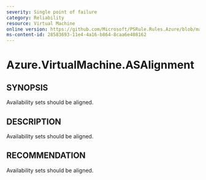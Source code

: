 ```yaml
---
severity: Single point of failure
category: Reliability
resource: Virtual Machine
online version: https://github.com/Microsoft/PSRule.Rules.Azure/blob/master/docs/rules/en/Azure.VM.ASAlignment.md
ms-content-id: 28583693-11e4-4a16-b864-8caa6e408162
---
```


# Azure.VirtualMachine.ASAlignment

## SYNOPSIS

Availability sets should be aligned.

## DESCRIPTION

Availability sets should be aligned.

## RECOMMENDATION

Availability sets should be aligned.
